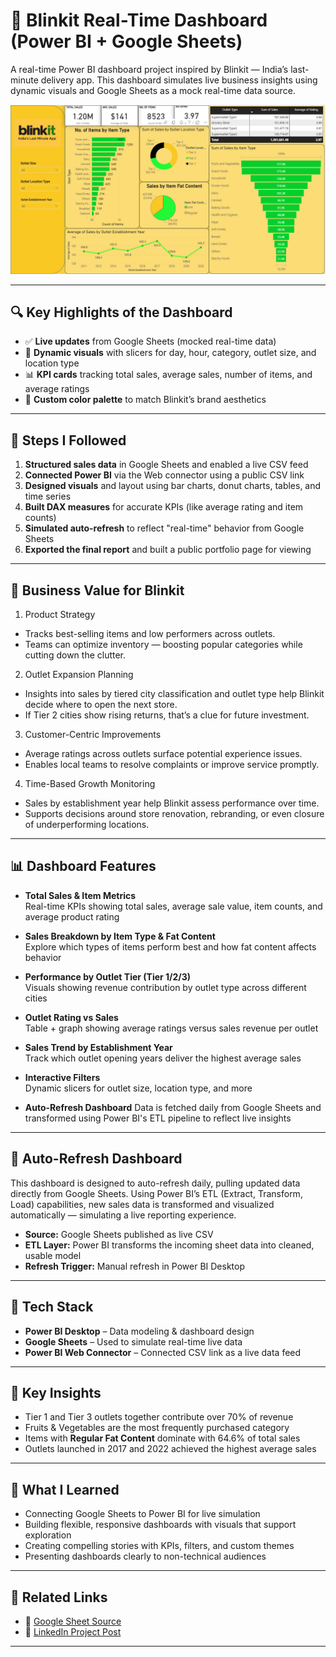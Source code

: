 # 🚀 Blinkit Real-Time Dashboard (Power BI + Google Sheets)

A real-time Power BI dashboard project inspired by Blinkit — India’s last-minute delivery app. This dashboard simulates live business insights using dynamic visuals and Google Sheets as a mock real-time data source.

![Blinkit Dashboard Preview](./blinkit-dashboard-preview.png)

---

## 🔍 Key Highlights of the Dashboard

- ✅ **Live updates** from Google Sheets (mocked real-time data)
- 🎯 **Dynamic visuals** with slicers for day, hour, category, outlet size, and location type
- 📊 **KPI cards** tracking total sales, average sales, number of items, and average ratings
- 🎨 **Custom color palette** to match Blinkit’s brand aesthetics

---

## 🔧 Steps I Followed

1. **Structured sales data** in Google Sheets and enabled a live CSV feed
2. **Connected Power BI** via the Web connector using a public CSV link
3. **Designed visuals** and layout using bar charts, donut charts, tables, and time series
4. **Built DAX measures** for accurate KPIs (like average rating and item counts)
5. **Simulated auto-refresh** to reflect "real-time" behavior from Google Sheets
6. **Exported the final report** and built a public portfolio page for viewing

---

## 🏪 Business Value for Blinkit
1. Product Strategy
- Tracks best-selling items and low performers across outlets.
- Teams can optimize inventory — boosting popular categories while cutting down the clutter.
  
2. Outlet Expansion Planning
- Insights into sales by tiered city classification and outlet type help Blinkit decide where to open the next store.
- If Tier 2 cities show rising returns, that’s a clue for future investment.
  
3. Customer-Centric Improvements
- Average ratings across outlets surface potential experience issues.
- Enables local teams to resolve complaints or improve service promptly.
  
4. Time-Based Growth Monitoring
- Sales by establishment year help Blinkit assess performance over time.
- Supports decisions around store renovation, rebranding, or even closure of underperforming locations.

---

## 📊 Dashboard Features

- **Total Sales & Item Metrics**  
  Real-time KPIs showing total sales, average sale value, item counts, and average product rating

- **Sales Breakdown by Item Type & Fat Content**  
  Explore which types of items perform best and how fat content affects behavior

- **Performance by Outlet Tier (Tier 1/2/3)**  
  Visuals showing revenue contribution by outlet type across different cities

- **Outlet Rating vs Sales**  
  Table + graph showing average ratings versus sales revenue per outlet

- **Sales Trend by Establishment Year**  
  Track which outlet opening years deliver the highest average sales

- **Interactive Filters**  
  Dynamic slicers for outlet size, location type, and more

- **Auto-Refresh Dashboard**
   Data is fetched daily from Google Sheets and transformed using Power BI's ETL pipeline to reflect live insights
  
---

## 🔄 Auto-Refresh Dashboard

This dashboard is designed to auto-refresh daily, pulling updated data directly from Google Sheets. Using Power BI’s ETL (Extract, Transform, Load) capabilities, new sales data is transformed and visualized automatically — simulating a live reporting experience.

- **Source:** Google Sheets published as live CSV
- **ETL Layer:** Power BI transforms the incoming sheet data into cleaned, usable model
- **Refresh Trigger:** Manual refresh in Power BI Desktop 

---

## 🔧 Tech Stack

- **Power BI Desktop** – Data modeling & dashboard design
- **Google Sheets** – Used to simulate real-time live data
- **Power BI Web Connector** – Connected CSV link as a live data feed

---

## 📌 Key Insights

- Tier 1 and Tier 3 outlets together contribute over 70% of revenue
- Fruits & Vegetables are the most frequently purchased category
- Items with **Regular Fat Content** dominate with 64.6% of total sales
- Outlets launched in 2017 and 2022 achieved the highest average sales

---

## 🧠 What I Learned

- Connecting Google Sheets to Power BI for live simulation
- Building flexible, responsive dashboards with visuals that support exploration
- Creating compelling stories with KPIs, filters, and custom themes
- Presenting dashboards clearly to non-technical audiences

---

## 🔗 Related Links

- 📌 [Google Sheet Source](https://docs.google.com/spreadsheets/d/1A6u2E2ezaduOi0ALr2BFBzxVtkJrGkVEjZJuxaZxTZY/edit?usp=sharing)
- 📘 [LinkedIn Project Post](https://www.linkedin.com/posts/yukti-garg-8397b4218_powerbi-dataanalytics-blinkit-activity-7354722000776450048-mhQT?utm_source=share&utm_medium=member_desktop&rcm=ACoAADbvbq0BuWuZY59wYVaOQNE_dzsBWSy4ksE)

---

